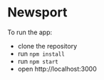 # Newsport

To run the app:

- clone the repository
- run `npm install`
- run `npm start`
- open http://localhost:3000

